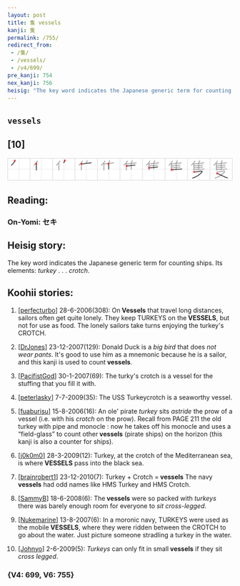 ```yaml
---
layout: post
title: 隻 vessels
kanji: 隻
permalink: /755/
redirect_from:
 - /隻/
 - /vessels/
 - /v4/699/
pre_kanji: 754
nex_kanji: 756
heisig: "The key word indicates the Japanese generic term for counting ships. Its elements: <i>turkey</i> . . . <i>crotch</i>."
---
```


## `vessels`

## [10]

<div class="stroke"><img src="../images/E99ABB.png" /></div>

## Reading:

### On-Yomi: セキ

## Heisig story:

The key word indicates the Japanese generic term for counting ships. Its elements: <i>turkey</i> . . . <i>crotch</i>.

## Koohii stories:

1) [<a href="http://kanji.koohii.com/profile/perfecturbo">perfecturbo</a>] 28-6-2006(308): On<strong> Vessels</strong> that travel long distances, sailors often get quite lonely. They keep TURKEYS on the<strong> VESSELS</strong>, but not for use as food. The lonely sailors take turns enjoying the turkey&#039;s CROTCH.

2) [<a href="http://kanji.koohii.com/profile/DrJones">DrJones</a>] 23-12-2007(129): Donald Duck is a <em>big bird</em> that does <em>not wear pants</em>. It&#039;s good to use him as a mnemonic because he is a sailor, and this kanji is used to count<strong> vessels</strong>.

3) [<a href="http://kanji.koohii.com/profile/PacifistGod">PacifistGod</a>] 30-1-2007(69): The turky&#039;s crotch is a vessel for the stuffing that you fill it with.

4) [<a href="http://kanji.koohii.com/profile/peterlasky">peterlasky</a>] 7-7-2009(35): The USS Turkeycrotch is a seaworthy vessel.

5) [<a href="http://kanji.koohii.com/profile/fuaburisu">fuaburisu</a>] 15-8-2006(16): An ole&#039; pirate <em>turkey</em> sits <em>astride</em> the prow of a vessel (i.e. with his <em>crotch</em> on the prow). Recall from PAGE 211 the old turkey with pipe and monocle : now he takes off his monocle and uses a “field-glass” to count other<strong> vessels</strong> (pirate ships) on the horizon (this kanji is also a counter for ships).

6) [<a href="http://kanji.koohii.com/profile/j0k0m0">j0k0m0</a>] 28-3-2009(12): Turkey, at the crotch of the Mediterranean sea, is where<strong> VESSELS</strong> pass into the black sea.

7) [<a href="http://kanji.koohii.com/profile/brainrobert1">brainrobert1</a>] 23-12-2010(7): Turkey + Crotch =<strong> vessels</strong> The navy<strong> vessels</strong> had odd names like HMS Turkey and HMS Crotch.

8) [<a href="http://kanji.koohii.com/profile/SammyB">SammyB</a>] 18-6-2008(6): The<strong> vessels</strong> were so packed with <em>turkeys</em> there was barely enough room for everyone to <em>sit cross-legged</em>.

9) [<a href="http://kanji.koohii.com/profile/Nukemarine">Nukemarine</a>] 13-8-2007(6): In a moronic navy, TURKEYS were used as the mobile<strong> VESSELS</strong>, where they were ridden between the CROTCH to go about the water. Just picture someone stradling a turkey in the water.

10) [<a href="http://kanji.koohii.com/profile/Johnyo">Johnyo</a>] 2-6-2009(5): <em>Turkeys</em> can only fit in small<strong> vessels</strong> if they sit <em>cross legged</em>.

### {V4: 699, V6: 755}

